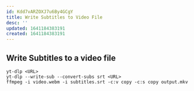 ```yaml
---
id: Kdd7vARZOXJ7u6By4GCgY
title: Write Subtitles to Video File
desc: ''
updated: 1641184383191
created: 1641184383191
---
```


## Write Subtitles to a video file

```shell
yt-dlp <URL>
yt-dlp --write-sub --convert-subs srt <URL>
ffmpeg -i video.webm -i subtitles.srt -c:v copy -c:s copy output.mkv
```
